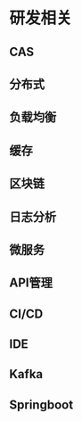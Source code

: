 # 研发相关 

## CAS

## 分布式

## 负载均衡

## 缓存

## 区块链

## 日志分析

## 微服务

## API管理

## CI/CD

## IDE

## Kafka

## Springboot

